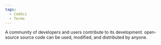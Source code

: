```yaml
---
tags:
  - ComSci
  - Terms
---
```

A community of developers and users contribute to its development.
open-source source code can be used, modified, and distributed by anyone.